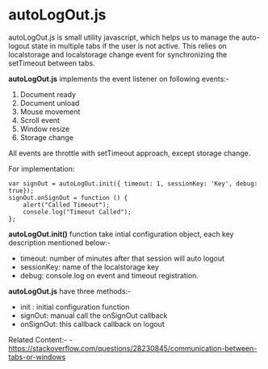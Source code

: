 # autoLogOut.js

autoLogOut.js is small utility javascript, which helps us to manage the auto-logout state in multiple tabs if the user is not active. This relies on localstorage and localstorage change event for synchronizing the setTimeout between tabs.

<strong>autoLogOut.js</strong> implements the event listener on following events:-
    <ol >
        <li>Document ready</li>
        <li>Document unload</li>
        <li>Mouse movement</li>
        <li>Scroll event</li>
        <li>Window resize</li>
        <li>Storage change</li>
    </ol>
    All events are throttle with setTimeout approach, except storage change.
</p>
<p>For implementation: </p>

```
var signOut = autoLogOut.init({ timeout: 1, sessionKey: 'Key', debug: true});
signOut.onSignOut = function () {
    alert("Called Timeout");
    console.log("Timeout Called");
};
```
<p> <strong>autoLogOut.init()</strong> function take intial configuration object, each key description mentioned below:-</p>
<ul>
    <li>timeout: number of minutes after that session will auto logout</li>
    <li>sessionKey: name of the localstorage key</li>
    <li>debug: console.log on event and timeout registration.</li>
</ul>
<p>
    <strong>autoLogOut.js</strong> have three methods:-
    <ul>
        <li>init : initial configuration function</li>
        <li>signOut: manual call the onSignOut callback</li>
        <li>onSignOut: this callback callback on logout</li>
    </ul>
</p>

Related Content:-
    - https://stackoverflow.com/questions/28230845/communication-between-tabs-or-windows
  
